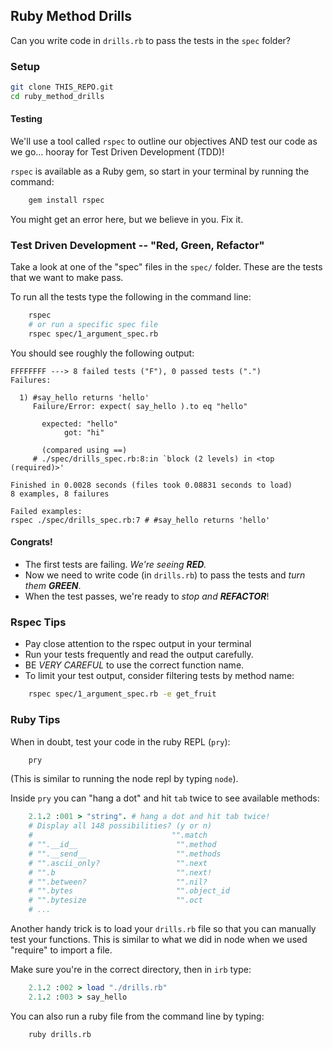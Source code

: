 ## Ruby Method Drills

Can you write code in `drills.rb` to pass the tests in the `spec` folder?

### Setup
``` bash
git clone THIS_REPO.git
cd ruby_method_drills
```

#### Testing

We'll use a tool called `rspec`  to outline our objectives AND test our code as we go... hooray for Test Driven Development (TDD)!

`rspec` is available as a Ruby gem, so start in your terminal by running the command:

``` bash
    gem install rspec
```

You might get an error here, but we believe in you. Fix it.

### Test Driven Development -- "Red, Green, Refactor"

Take a look at one of the "spec" files in the `spec/` folder. These are the tests that we want to make pass.

To run all the tests type the following in the command line:

```bash
    rspec
    # or run a specific spec file
    rspec spec/1_argument_spec.rb
```

You should see roughly the following output:

    FFFFFFFF ---> 8 failed tests ("F"), 0 passed tests (".")
    Failures:

      1) #say_hello returns 'hello'
         Failure/Error: expect( say_hello ).to eq "hello"
           
           expected: "hello"
                got: "hi"
           
           (compared using ==)
         # ./spec/drills_spec.rb:8:in `block (2 levels) in <top (required)>'
    
    Finished in 0.0028 seconds (files took 0.08831 seconds to load)
    8 examples, 8 failures

    Failed examples:
    rspec ./spec/drills_spec.rb:7 # #say_hello returns 'hello'


#### Congrats!
* The first tests are failing. _We're seeing **RED**._
* Now we need to write code (in `drills.rb`) to pass the tests and _turn them **GREEN**_. 
* When the test passes, we're ready to _stop and **REFACTOR**_!

### Rspec Tips

* Pay close attention to the rspec output in your terminal
* Run your tests frequently and read the output carefully.
* BE *VERY CAREFUL* to use the correct function name.
* To limit your test output, consider filtering tests by method name:  
``` bash
    rspec spec/1_argument_spec.rb -e get_fruit
```

### Ruby Tips

When in doubt, test your code in the ruby REPL (`pry`):  
``` bash
    pry
```

(This is similar to running the node repl by typing `node`).

Inside `pry` you can "hang a dot" and hit `tab` twice to see available methods:

``` ruby
    2.1.2 :001 > "string". # hang a dot and hit tab twice!
    # Display all 148 possibilities? (y or n)
    #                               "".match
    # "".__id__                      "".method
    # "".__send__                    "".methods
    # "".ascii_only?                 "".next
    # "".b                           "".next!
    # "".between?                    "".nil?
    # "".bytes                       "".object_id
    # "".bytesize                    "".oct
    # ...
```

Another handy trick is to load your `drills.rb` file so that you can manually test your functions. This is similar to what we did in node when we used "require" to import a file.

Make sure you're in the correct directory, then in `irb` type:  
``` ruby
    2.1.2 :002 > load "./drills.rb"
    2.1.2 :003 > say_hello
```

You can also run a ruby file from the command line by typing:

``` bash
    ruby drills.rb
```

